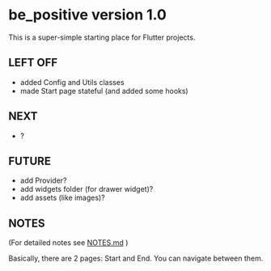 # be_positive version 1.0

This is a super-simple starting place for Flutter projects.

## LEFT OFF
* added Config and Utils classes
* made Start page stateful (and added some hooks)

## NEXT
* ?

## FUTURE
* add Provider?
* add widgets folder (for drawer widget)?
* add assets (like images)?

## NOTES
(For detailed notes see [NOTES.md](./NOTES.md) )

Basically, there are 2 pages: Start and End. You can navigate between them.

